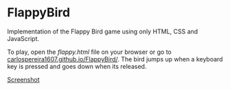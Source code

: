 # FlappyBird

Implementation of the Flappy Bird game using only HTML, CSS and JavaScript.

To play, open the *flappy.html* file on your browser or go to [carlospereira1607.github.io/FlappyBird/](https://carlospereira1607.github.io/FlappyBird/). The bird jumps up when a keyboard key is pressed and goes down when its released. 


[Screenshot](/misc/FlappyBirdPrint.png?raw=true)
